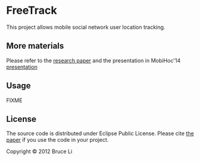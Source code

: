 # FreeTrack

This project allows mobile social network user location tracking. 

## More materials

Please refer to the [research paper](http://dl.acm.org/citation.cfm?id=2632953)
and the presentation in MobiHoc'14 
[presentation](http://www-student.cse.buffalo.edu/~muyuanli/presentations/mobihoc14/assets/player/KeynoteDHTMLPlayer.html)

## Usage

FIXME

## License

The source code is distributed under Eclipse Public License. Please cite 
[the paper](http://dl.acm.org/citation.cfm?id=2632953) if you use the code
in your project.

Copyright © 2012 Bruce Li
